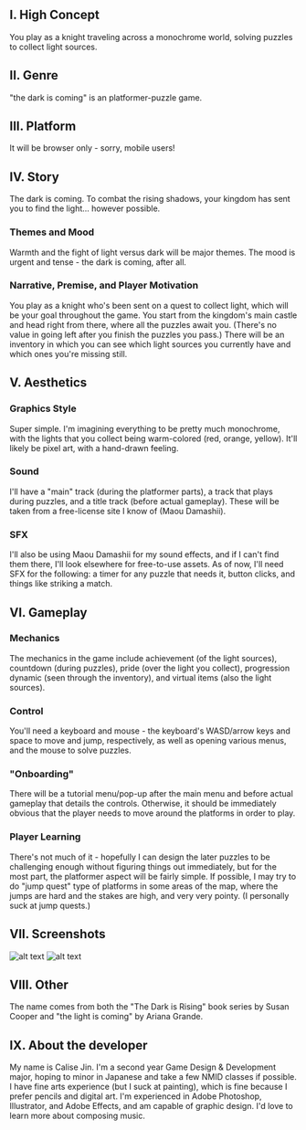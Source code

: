 ## I. High Concept
You play as a knight traveling across a monochrome world, solving puzzles to collect light sources. 

## II. Genre
"the dark is coming" is an platformer-puzzle game. 

## III. Platform
It will be browser only - sorry, mobile users!

## IV. Story
The dark is coming. To combat the rising shadows, your kingdom has sent you to find the light... however possible.
### Themes and Mood
Warmth and the fight of light versus dark will be major themes. The mood is urgent and tense - the dark is coming, after all.
### Narrative, Premise, and Player Motivation
You play as a knight who's been sent on a quest to collect light, which will be your goal throughout the game. You start from the 
kingdom's main castle and head right from there, where all the puzzles await you. (There's no value in going left after you finish
the puzzles you pass.) There will be an inventory in which you can see which light sources you currently have and which ones you're 
missing still. 

## V. Aesthetics
### Graphics Style
Super simple. I'm imagining everything to be pretty much monochrome, with the lights that you collect being warm-colored
(red, orange, yellow). It'll likely be pixel art, with a hand-drawn feeling. 
### Sound
I'll have a "main" track (during the platformer parts), a track that plays during puzzles, and a title track (before actual gameplay).
These will be taken from a free-license site I know of (Maou Damashii). 
### SFX
I'll also be using Maou Damashii for my sound effects, and if I can't find them there, I'll look elsewhere for free-to-use assets. 
As of now, I'll need SFX for the following: a timer for any puzzle that needs it, button clicks, and things like striking a match.

## VI. Gameplay
### Mechanics
The mechanics in the game include achievement (of the light sources), countdown (during puzzles), pride (over the light you collect), progression dynamic (seen through the inventory), and virtual items (also the light sources).
### Control
You'll need a keyboard and mouse - the keyboard's WASD/arrow keys and space to move and jump, respectively, as well as opening various
menus, and the mouse to solve puzzles. 
### "Onboarding"
There will be a tutorial menu/pop-up after the main menu and before actual gameplay that details the controls. Otherwise, it should
be immediately obvious that the player needs to move around the platforms in order to play.
### Player Learning
There's not much of it - hopefully I can design the later puzzles to be challenging enough without figuring things out immediately,
but for the most part, the platformer aspect will be fairly simple. If possible, I may try to do "jump quest" type of platforms in
some areas of the map, where the jumps are hard and the stakes are high, and very very pointy. (I personally suck at jump quests.)

## VII. Screenshots
![alt text](https://people.rit.edu/cxj5542/230/project1/media/inventory.png "mockup screen showing the inventory")
![alt text](https://people.rit.edu/cxj5542/230/project1/media/gameplay.png "mockup screen showing gameplay")

## VIII. Other
The name comes from both the "The Dark is Rising" book series by Susan Cooper and "the light is coming" by Ariana Grande. 

## IX. About the developer
My name is Calise Jin. I'm a second year Game Design & Development major, hoping to minor in Japanese and take a few NMID classes 
if possible. I have fine arts experience (but I suck at painting), which is fine because I prefer pencils and digital art. I'm experienced in Adobe Photoshop, Illustrator, and Adobe Effects, and am capable of graphic design. I'd love to learn more about composing music.
